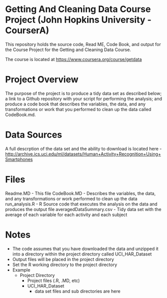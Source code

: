 # Getting And Cleaning Data Course Project (John Hopkins University - CourserA)

This repository holds the source code, Read ME, Code Book, and output for the Course Project for the Getting and Cleaning Data Course.

The course is located at https://www.coursera.org/course/getdata

# Project Overview

The purpose of the project is to produce a tidy data set as described below; a link to a Github repository with your script for performing the analysis; and produce a code book that describes the variables, the data, and any transformations or work that you performed to clean up the data called CodeBook.md. 

# Data Sources

A full descrption of the data set and the ability to download is located here - http://archive.ics.uci.edu/ml/datasets/Human+Activity+Recognition+Using+Smartphones 

# Files

Readme.MD - This file
CodeBook.MD - Describes the variables, the data, and any transformations or work performed to clean up the data
run_analysis.R - R Source code that executes the analysis on the data and produces the output file
averagedDataSummary.csv - Tidy data set with the average of each variable for each activity and each subject

# Notes

* The code assumes that you have downloaded the data and unzipped it into a directory within the project directory called UCI_HAR_Dataset
* Output files will be placed in the project directory 
* Set the R working directory to the project directory
* Example
  * Project Directory
      * Project files (.R, .MD, etc)
      * UCI_HAR_Dataset
        * data set files and sub directories are here


